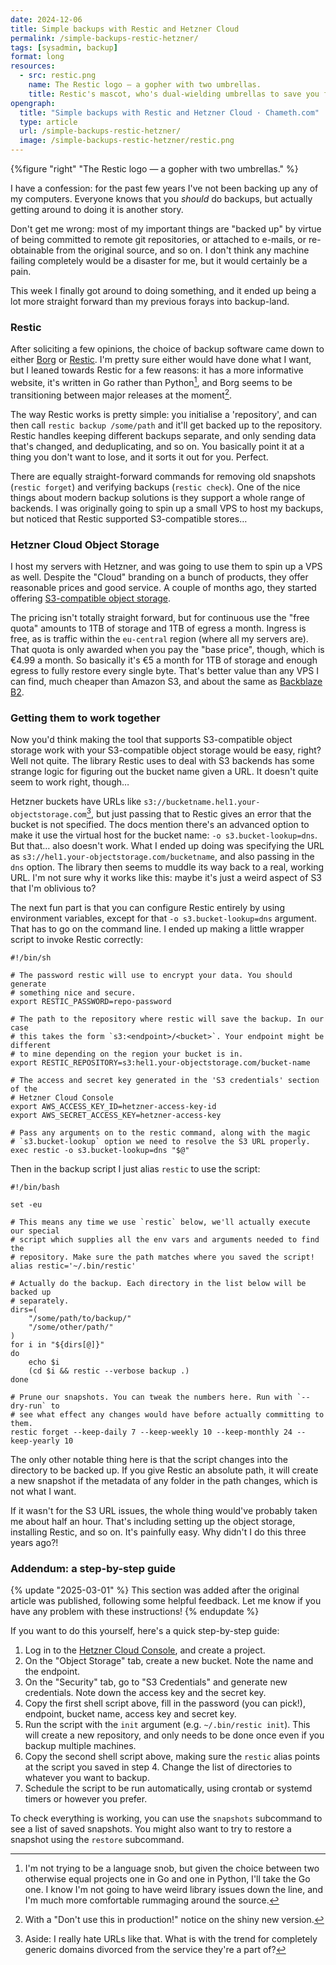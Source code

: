 ```yaml
---
date: 2024-12-06
title: Simple backups with Restic and Hetzner Cloud
permalink: /simple-backups-restic-hetzner/
tags: [sysadmin, backup]
format: long
resources:
  - src: restic.png
    name: The Restic logo — a gopher with two umbrellas.
    title: Restic's mascot, who's dual-wielding umbrellas to save you from a rainy day.
opengraph:
  title: "Simple backups with Restic and Hetzner Cloud · Chameth.com"
  type: article
  url: /simple-backups-restic-hetzner/
  image: /simple-backups-restic-hetzner/restic.png
---
```


{%figure "right" "The Restic logo — a gopher with two umbrellas." %}

I have a confession: for the past few years I've not been backing up any of my
computers. Everyone knows that you _should_ do backups, but actually getting
around to doing it is another story.

Don't get me wrong: most of my important things are "backed up" by virtue of
being committed to remote git repositories, or attached to e-mails, or
re-obtainable from the original source, and so on. I don't think any machine
failing completely would be a disaster for me, but it would certainly be a pain.

This week I finally got around to doing something, and it ended up being a lot
more straight forward than my previous forays into backup-land.

### Restic

After soliciting a few opinions, the choice of backup software came down to
either [Borg](https://www.borgbackup.org/) or [Restic](https://restic.net/).
I'm pretty sure either would have done what I want, but I leaned towards Restic
for a few reasons: it has a more informative website, it's written in Go
rather than Python[^1], and Borg seems to be transitioning between major
releases at the moment[^2].

<!--more-->

The way Restic works is pretty simple: you initialise a 'repository', and can
then call `restic backup /some/path` and it'll get backed up to the repository.
Restic handles keeping different backups separate, and only sending data that's
changed, and deduplicating, and so on. You basically point it at a thing you
don't want to lose, and it sorts it out for you. Perfect.

There are equally straight-forward commands for removing old snapshots
(`restic forget`) and verifying backups (`restic check`). One of the nice things
about modern backup solutions is they support a whole range of backends. I was
originally going to spin up a small VPS to host my backups, but noticed that
Restic supported S3-compatible stores…

### Hetzner Cloud Object Storage

I host my servers with Hetzner, and was going to use them to spin up a VPS as
well. Despite the "Cloud" branding on a bunch of products, they offer reasonable
prices and good service. A couple of months ago, they started offering
[S3-compatible object storage](https://docs.hetzner.com/storage/object-storage/overview).

The pricing isn't totally straight forward, but for continuous use the "free
quota" amounts to 1TB of storage and 1TB of egress a month. Ingress is free,
as is traffic within the `eu-central` region (where all my servers are). That
quota is only awarded when you pay the "base price", though, which is €4.99 a
month. So basically it's €5 a month for 1TB of storage and enough egress to
fully restore every single byte. That's better value than any VPS I can find,
much cheaper than Amazon S3, and about the same as
[Backblaze B2](https://www.backblaze.com/cloud-storage).

### Getting them to work together

Now you'd think making the tool that supports S3-compatible object storage
work with your S3-compatible object storage would be easy, right? Well not
quite. The library Restic uses to deal with S3 backends has some
strange logic for figuring out the bucket name given a URL. It doesn't quite
seem to work right, though…

Hetzner buckets have URLs like `s3://bucketname.hel1.your-objectstorage.com`[^3],
but just passing that to Restic gives an error that the bucket is not specified.
The docs mention there's an advanced option to make it use the virtual host for
the bucket name: `-o s3.bucket-lookup=dns`. But that… also doesn't work.
What I ended up doing was specifying the URL as
`s3://hel1.your-objectstorage.com/bucketname`, and also passing in the `dns`
option. The library then seems to muddle its way back to a real, working URL.
I'm not sure why it works like this: maybe it's just a weird aspect of S3 that
I'm oblivious to?

The next fun part is that you can configure Restic entirely by using environment
variables, except for that `-o s3.bucket-lookup=dns` argument. That has to go
on the command line. I ended up making a little wrapper script to invoke Restic
correctly:

```shell
#!/bin/sh

# The password restic will use to encrypt your data. You should generate
# something nice and secure.
export RESTIC_PASSWORD=repo-password

# The path to the repository where restic will save the backup. In our case
# this takes the form `s3:<endpoint>/<bucket>`. Your endpoint might be different
# to mine depending on the region your bucket is in.
export RESTIC_REPOSITORY=s3:hel1.your-objectstorage.com/bucket-name

# The access and secret key generated in the 'S3 credentials' section of the
# Hetzner Cloud Console
export AWS_ACCESS_KEY_ID=hetzner-access-key-id
export AWS_SECRET_ACCESS_KEY=hetzner-access-key

# Pass any arguments on to the restic command, along with the magic
# `s3.bucket-lookup` option we need to resolve the S3 URL properly.
exec restic -o s3.bucket-lookup=dns "$@"
```

Then in the backup script I just alias `restic` to use the script:

```shell
#!/bin/bash

set -eu

# This means any time we use `restic` below, we'll actually execute our special
# script which supplies all the env vars and arguments needed to find the
# repository. Make sure the path matches where you saved the script!
alias restic='~/.bin/restic'

# Actually do the backup. Each directory in the list below will be backed up
# separately.
dirs=(
	"/some/path/to/backup/"
	"/some/other/path/"
)
for i in "${dirs[@]}" 
do
	echo $i
	(cd $i && restic --verbose backup .)
done

# Prune our snapshots. You can tweak the numbers here. Run with `--dry-run` to
# see what effect any changes would have before actually committing to them. 
restic forget --keep-daily 7 --keep-weekly 10 --keep-monthly 24 --keep-yearly 10
```

The only other notable thing here is that the script changes into the directory
to be backed up. If you give Restic an absolute path, it will create a new
snapshot if the metadata of any folder in the path changes, which is not what
I want.

If it wasn't for the S3 URL issues, the whole thing would've probably taken
me about half an hour. That's including setting up the object storage,
installing Restic, and so on. It's painfully easy. Why didn't I do this three
years ago?!

### Addendum: a step-by-step guide

{% update "2025-03-01" %}
This section was added after the original article was published, following some
helpful feedback. Let me know if you have any problem with these instructions!
{% endupdate %}

If you want to do this yourself, here's a quick step-by-step guide:

1. Log in to the [Hetzner Cloud Console](https://console.hetzner.cloud), and
   create a project.
2. On the "Object Storage" tab, create a new bucket. Note the name and the
   endpoint.
3. On the "Security" tab, go to "S3 Credentials" and generate new credentials.
   Note down the access key and the secret key.
4. Copy the first shell script above, fill in the password (you can pick!),
   endpoint, bucket name, access key and secret key.
5. Run the script with the `init` argument (e.g. `~/.bin/restic init`). This
   will create a new repository, and only needs to be done once even if you
   backup multiple machines.
6. Copy the second shell script above, making sure the `restic` alias points
   at the script you saved in step 4. Change the list of directories to
   whatever you want to backup.
7. Schedule the script to be run automatically, using crontab or systemd timers
   or however you prefer.

To check everything is working, you can use the `snapshots` subcommand to see
a list of saved snapshots. You might also want to try to restore a snapshot
using the `restore` subcommand.

[^1]: I'm not trying to be a language snob, but given the choice between two
otherwise equal projects one in Go and one in Python, I'll take the Go one.
I know I'm not going to have weird library issues down the line, and I'm much
more comfortable rummaging around the source.

[^2]: With a "Don't use this in production!" notice on the shiny new version.

[^3]: Aside: I really hate URLs like that. What is with the trend for completely
generic domains divorced from the service they're a part of?